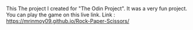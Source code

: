 This The project I created for "The Odin Project". It was a very fun project. You can play the game on this live link.
Link : https://mrinmoy09.github.io/Rock-Paper-Scissors/
